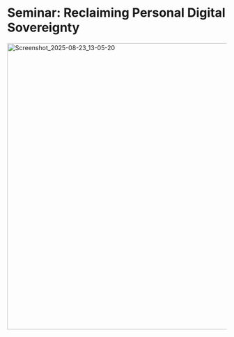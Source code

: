 # Seminar: Reclaiming Personal Digital Sovereignty

<img width="1147" height="658" alt="Screenshot_2025-08-23_13-05-20" src="https://github.com/user-attachments/assets/6ab056de-fcb8-4105-8b41-5f10d52d398e" />
